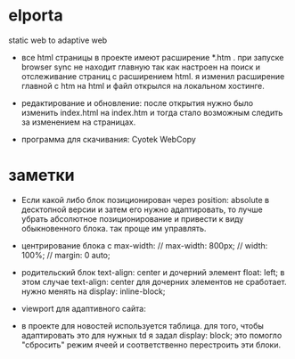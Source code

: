 # elporta
static web to adaptive web

- все html страницы в проекте имеют расширение *.htm . при запуске browser sync не находит главную так как настроен на поиск и отслеживание страниц с расширением html. я изменил расширение главной с htm на html и файл открылся на локальном хостинге.

- редактирование и обновление: после открытия нужно было изменить index.html на index.htm и тогда стало возможным следить за изменением на страницах.

- программа для скачивания: Cyotek WebCopy

# заметки

- Если какой либо блок позиционирован через position: absolute в десктопной версии и затем его нужно адаптировать, то лучше убрать абсолютное позиционирование и привести к виду обыкновенного блока. так проще им управлять.

- центрирование блока с max-width:
    // max-width: 800px;
    // width: 100%;
    // margin: 0 auto;
    
- родительский блок text-align: center и дочерний элемент float: left; в этом случае text-align: center для дочерних элементов не сработает. нужно менять на display: inline-block;

- viewport для адаптивного сайта: <meta name="viewport" content="width=device-width, initial-scale=1">

- в проекте для новостей используется таблица. для того, чтобы адаптировать это для нужных td я задал display: block; это помогло "сбросить" режим ячеей и соответственно перестроить эти блоки.